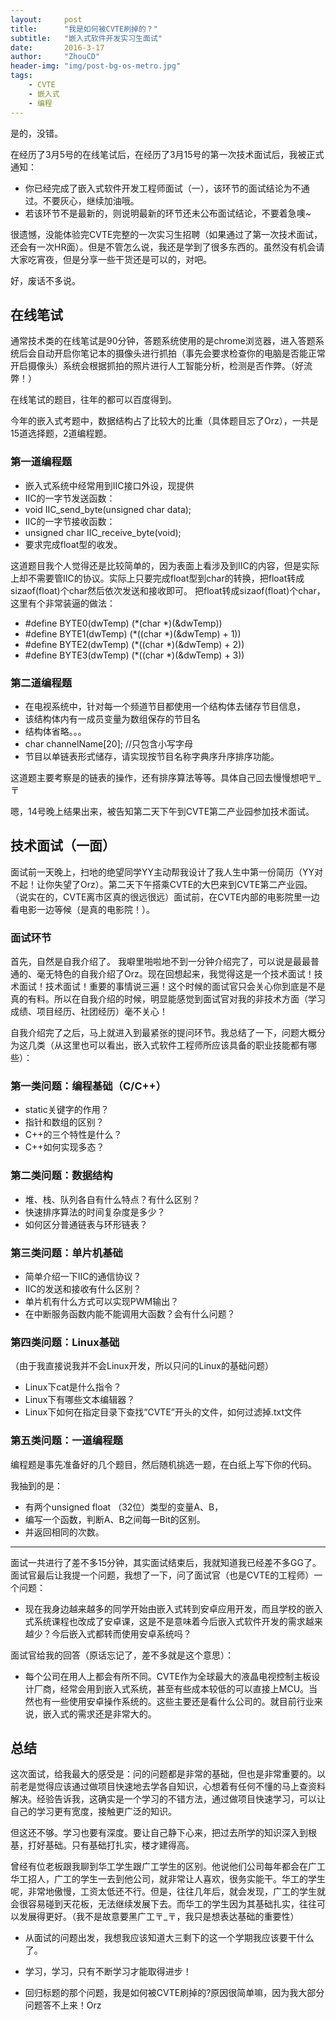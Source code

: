 ```yaml
---
layout:     post
title:      "我是如何被CVTE刷掉的？"
subtitle:   "嵌入式软件开发实习生面试"
date:       2016-3-17
author:     "ZhouCD"
header-img: "img/post-bg-os-metro.jpg"
tags:
    - CVTE
    - 嵌入式
    - 编程
---
```


是的，没错。

在经历了3月5号的在线笔试后，在经历了3月15号的第一次技术面试后，我被正式通知：	


- 你已经完成了嵌入式软件开发工程师面试（一），该环节的面试结论为不通过。不要灰心，继续加油哦。
- 若该环节不是最新的，则说明最新的环节还未公布面试结论，不要着急噢~

很遗憾，没能体验完CVTE完整的一次实习生招聘（如果通过了第一次技术面试，还会有一次HR面）。但是不管怎么说，我还是学到了很多东西的。虽然没有机会请大家吃宵夜，但是分享一些干货还是可以的，对吧。

好，废话不多说。

## 在线笔试 ###

通常技术类的在线笔试是90分钟，答题系统使用的是chrome浏览器，进入答题系统后会自动开启你笔记本的摄像头进行抓拍（事先会要求检查你的电脑是否能正常开启摄像头）系统会根据抓拍的照片进行人工智能分析，检测是否作弊。（好流弊！）

在线笔试的题目，往年的都可以百度得到。

今年的嵌入式考题中，数据结构占了比较大的比重（具体题目忘了Orz），一共是15道选择题，2道编程题。

### 第一道编程题 ###

- 嵌入式系统中经常用到IIC接口外设，现提供  
- IIC的一字节发送函数：
- void IIC_send_byte(unsigned char data); 
- IIC的一字节接收函数：
- unsigned char IIC_receive_byte(void);   
- 要求完成float型的收发。

这道题目我个人觉得还是比较简单的，因为表面上看涉及到IIC的内容，但是实际上却不需要管IIC的协议。实际上只要完成float型到char的转换，把float转成sizaof(float)个char然后依次发送和接收即可。
把float转成sizaof(float)个char，这里有个非常装逼的做法：

- #define BYTE0(dwTemp)   (*(char *)(&dwTemp))
- #define BYTE1(dwTemp)   (*((char *)(&dwTemp) + 1))
- #define BYTE2(dwTemp)   (*((char *)(&dwTemp) + 2))
- #define BYTE3(dwTemp)   (*((char *)(&dwTemp) + 3))


### 第二道编程题 ###

- 在电视系统中，针对每一个频道节目都使用一个结构体去储存节目信息，
- 该结构体内有一成员变量为数组保存的节目名
- 结构体省略。。。
- char channelName[20];	//只包含小写字母
- 节目以单链表形式储存，请实现按节目名称字典序升序排序功能。

这道题主要考察是的链表的操作，还有排序算法等等。具体自己回去慢慢想吧〒_〒

嗯，14号晚上结果出来，被告知第二天下午到CVTE第二产业园参加技术面试。

## 技术面试（一面）

面试前一天晚上，扫地的绝望同学YY主动帮我设计了我人生中第一份简历（YY对不起！让你失望了Orz）。第二天下午搭乘CVTE的大巴来到CVTE第二产业园。（说实在的，CVTE离市区真的很远很远）面试前，在CVTE内部的电影院里一边看电影一边等候（是真的电影院！）。


### 面试环节

首先，自然是自我介绍了。
我噼里啪啦地不到一分钟介绍完了，可以说是最最普通的、毫无特色的自我介绍了Orz。现在回想起来，我觉得这是一个技术面试！技术面试！技术面试！重要的事情说三遍！这个时候的面试官只会关心你到底是不是真的有料。所以在自我介绍的时候，明显能感觉到面试官对我的非技术方面（学习成绩、项目经历、社团经历）毫不关心！

自我介绍完了之后，马上就进入到最紧张的提问环节。我总结了一下，问题大概分为这几类（从这里也可以看出，嵌入式软件工程师所应该具备的职业技能都有哪些）：

### 第一类问题：编程基础（C/C++）

- static关键字的作用？
- 指针和数组的区别？
- C++的三个特性是什么？
- C++如何实现多态？

### 第二类问题：数据结构

- 堆、栈、队列各自有什么特点？有什么区别？
- 快速排序算法的时间复杂度是多少？
- 如何区分普通链表与环形链表？

### 第三类问题：单片机基础

- 简单介绍一下IIC的通信协议？
- IIC的发送和接收有什么区别？
- 单片机有什么方式可以实现PWM输出？
- 在中断服务函数内能不能调用大函数？会有什么问题？

### 第四类问题：Linux基础

（由于我直接说我并不会Linux开发，所以只问的Linux的基础问题）

- Linux下cat是什么指令？
- Linux下有哪些文本编辑器？
- Linux下如何在指定目录下查找“CVTE”开头的文件，如何过滤掉.txt文件

### 第五类问题：一道编程题

编程题是事先准备好的几个题目，然后随机挑选一题，在白纸上写下你的代码。

我抽到的是：

- 有两个unsigned float （32位）类型的变量A、B，
- 编写一个函数，判断A、B之间每一Bit的区别。
- 并返回相同的次数。

***

面试一共进行了差不多15分钟，其实面试结束后，我就知道我已经差不多GG了。面试官最后让我提一个问题，我想了一下，问了面试官（也是CVTE的工程师）一个问题：

- 现在我身边越来越多的同学开始由嵌入式转到安卓应用开发，而且学校的嵌入式系统课程也改成了安卓课，这是不是意味着今后嵌入式软件开发的需求越来越少？今后嵌入式都转而使用安卓系统吗？


面试官给我的回答（原话忘记了，差不多就是这个意思）：

- 每个公司在用人上都会有所不同。CVTE作为全球最大的液晶电视控制主板设计厂商，经常会用到嵌入式系统，甚至有些成本较低的可以直接上MCU。当然也有一些使用安卓操作系统的。这些主要还是看什么公司的。就目前行业来说，嵌入式的需求还是非常大的。


## 总结 ##
这次面试，给我最大的感受是：问的问题都是非常的基础，但也是非常重要的。以前老是觉得应该通过做项目快速地去学各自知识，心想着有任何不懂的马上查资料解决。经验告诉我，这确实是一个学习的不错方法，通过做项目快速学习，可以让自己的学习更有宽度，接触更广泛的知识。

但这还不够。学习也要有深度。要让自己静下心来，把过去所学的知识深入到根基，打好基础。只有基础打扎实，楼才建得高。

曾经有位老板跟我聊到华工学生跟广工学生的区别。他说他们公司每年都会在广工华工招人，广工的学生一去到他公司，就非常让人喜欢，很务实能干。华工的学生呢，非常地傲慢，工资太低还不行。但是，往往几年后，就会发现，广工的学生就会很容易碰到天花板，无法继续发展下去。而华工的学生因为其基础扎实，往往可以发展得更好。（我不是故意要黑广工〒_〒，我只是想表达基础的重要性）


- 从面试的问题出发，我想我应该知道大三剩下的这一个学期我应该要干什么了。

- 学习，学习，只有不断学习才能取得进步！

- 回归标题的那个问题，我是如何被CVTE刷掉的?原因很简单嘛，因为我大部分问题答不上来！Orz

